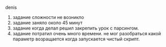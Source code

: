 denis

1. задание сложности не возникло
2. задание заняло около 45 минут
3. задание когда делал решил закрепить урок с парсингом. 
6. задание потратил очень много времени. не мог разобраться какой параметр возращается когда запускается чистый скрипт. 
